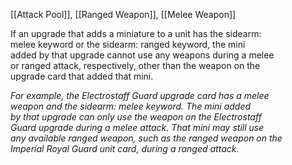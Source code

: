 [[Attack Pool]], [[Ranged Weapon]], [[Melee Weapon]]

If an upgrade that adds a miniature to a unit has the sidearm:  
melee keyword or the sidearm: ranged keyword, the mini  
added by that upgrade cannot use any weapons during a melee  
or ranged attack, respectively, other than the weapon on the  
upgrade card that added that mini.  

_For example, the Electrostaff Guard upgrade card has a melee  
weapon and the sidearm: melee keyword. The mini added  
by that upgrade can only use the weapon on the Electrostaff  
Guard upgrade during a melee attack. That mini may still use  
any available ranged weapon, such as the ranged weapon on the  
Imperial Royal Guard unit card, during a ranged attack._